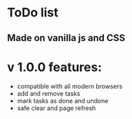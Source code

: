 ToDo list
=========
Made on vanilla js and CSS
--------------------------

v 1.0.0 features:
=================
- compatible with all modern browsers
- add and remove tasks 
- mark tasks as done and undone
- safe clear and page refresh
